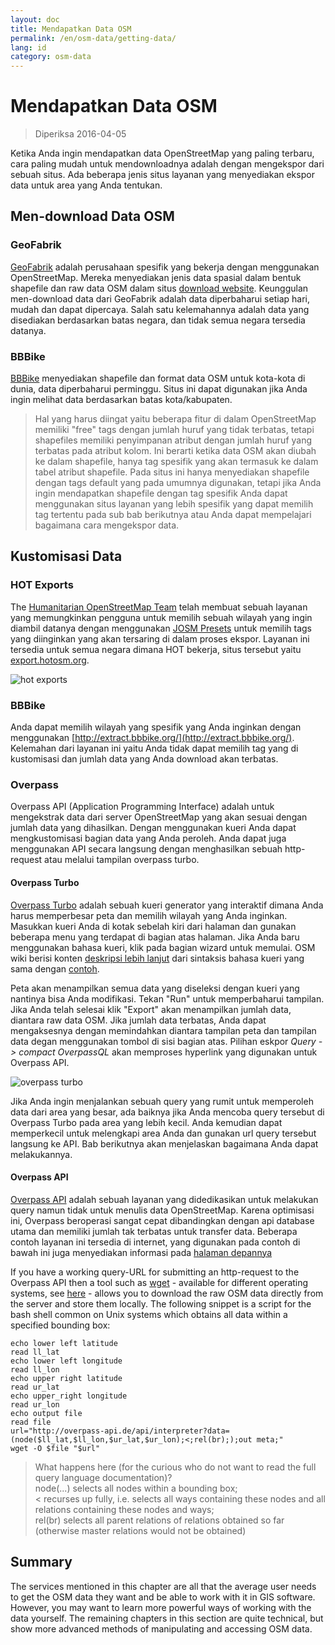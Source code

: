 ```yaml
---
layout: doc
title: Mendapatkan Data OSM
permalink: /en/osm-data/getting-data/
lang: id
category: osm-data
---
```


Mendapatkan Data OSM
=================  

> Diperiksa 2016-04-05

Ketika Anda ingin mendapatkan data OpenStreetMap yang paling terbaru, cara paling mudah untuk mendownloadnya adalah dengan mengekspor dari sebuah situs. Ada beberapa jenis situs layanan yang menyediakan ekspor data untuk area yang Anda tentukan.   

Men-download Data OSM
--------------------------

### GeoFabrik

[GeoFabrik](http://geofabrik.de) adalah perusahaan spesifik yang bekerja dengan menggunakan OpenStreetMap. Mereka menyediakan jenis data spasial dalam bentuk shapefile dan raw data OSM dalam situs [download website](http://download.geofabrik.de). Keunggulan men-download data dari GeoFabrik adalah data diperbaharui setiap hari, mudah dan dapat dipercaya. Salah satu kelemahannya adalah data yang disediakan berdasarkan batas negara, dan tidak semua negara tersedia datanya.  

### BBBike  

[BBBike](http://download.bbbike.org/osm/bbbike/) menyediakan shapefile dan format data OSM untuk kota-kota di dunia, data diperbaharui perminggu. Situs ini dapat digunakan jika Anda ingin melihat data berdasarkan batas kota/kabupaten.

>Hal yang harus diingat yaitu beberapa fitur di dalam OpenStreetMap memiliki "free" tags dengan jumlah huruf yang tidak terbatas,
>tetapi shapefiles memiliki penyimpanan atribut dengan jumlah huruf yang terbatas pada atribut kolom. Ini berarti
>ketika data OSM akan diubah ke dalam shapefile, hanya tag spesifik yang akan 
>termasuk ke dalam tabel atribut shapefile. Pada situs ini hanya menyediakan shapefile
>dengan tags default yang pada umumnya digunakan, tetapi jika Anda ingin mendapatkan shapefile dengan tag spesifik
>Anda dapat menggunakan situs layanan yang lebih spesifik yang dapat memilih tag tertentu pada sub bab berikutnya
>atau Anda dapat mempelajari bagaimana cara mengekspor data.

Kustomisasi Data
-------------------

### HOT Exports  

The [Humanitarian OpenStreetMap Team](http://hotosm.org) telah membuat sebuah layanan yang memungkinkan pengguna untuk memilih sebuah wilayah yang ingin diambil datanya dengan menggunakan [JOSM Presets](/en/josm/josm-presets/)
untuk memilih tags yang diinginkan yang akan tersaring di dalam proses ekspor. Layanan ini tersedia untuk semua negara dimana HOT bekerja, situs tersebut yaitu [export.hotosm.org](http://export.hotosm.org).

![hot exports][]

### BBBike  

Anda dapat memilih wilayah yang spesifik yang Anda inginkan dengan menggunakan [http://extract.bbbike.org/](http://extract.bbbike.org/). Kelemahan dari layanan ini yaitu Anda tidak dapat memilih tag yang di kustomisasi dan jumlah data yang Anda download akan terbatas.  

### Overpass

Overpass API (Application Programming Interface) adalah untuk mengekstrak data dari server OpenStreetMap yang akan sesuai dengan jumlah data yang dihasilkan. Dengan menggunakan kueri Anda dapat mengkustomisasi bagian data yang Anda peroleh. Anda dapat juga menggunakan API secara langsung dengan menghasilkan sebuah http-request atau melalui tampilan overpass turbo. 

#### Overpass Turbo

[Overpass Turbo](http://overpass-turbo.eu/) adalah sebuah kueri generator yang interaktif dimana Anda harus memperbesar peta dan memilih wilayah yang Anda inginkan. Masukkan kueri Anda di kotak sebelah kiri dari halaman dan gunakan beberapa menu yang terdapat di bagian atas halaman. Jika Anda baru menggunakan bahasa kueri, klik pada bagian wizard untuk memulai. OSM wiki berisi konten [deskripsi lebih lanjut](http://wiki.openstreetmap.org/wiki/Overpass_API/Overpass_QL) dari sintaksis bahasa kueri yang sama dengan [contoh](http://wiki.openstreetmap.org/wiki/Overpass_API/Overpass_API_by_Example).

Peta akan menampilkan semua data yang diseleksi dengan kueri yang nantinya bisa Anda modifikasi. Tekan "Run" untuk memperbaharui tampilan. Jika Anda telah selesai klik "Export" akan menampilkan jumlah data, diantara raw data OSM. Jika jumlah data terbatas, Anda dapat mengaksesnya dengan memindahkan diantara tampilan peta dan tampilan data degan menggunakan tombol di sisi bagian atas. Pilihan eskpor *Query -> compact OverpassQL* akan memproses hyperlink yang digunakan untuk Overpass API. 

![overpass turbo][]

Jika Anda ingin menjalankan sebuah query yang rumit untuk memperoleh data dari area yang besar, ada baiknya jika Anda mencoba query tersebut di Overpass Turbo pada area yang lebih kecil. Anda kemudian dapat memperkecil untuk melengkapi area Anda dan gunakan url query tersebut langsung ke API. Bab berikutnya akan menjelaskan bagaimana Anda dapat melakukannya.

#### Overpass API

[Overpass API](http://wiki.openstreetmap.org/wiki/Overpass_API) adalah sebuah layanan yang didedikasikan untuk melakukan query namun tidak untuk menulis data OpenStreetMap. Karena optimisasi ini, Overpass beroperasi sangat cepat dibandingkan dengan api database utama dan memiliki jumlah tak terbatas untuk transfer data. Beberapa contoh layanan ini tersedia di internet, yang digunakan pada contoh di bawah ini juga menyediakan informasi pada [halaman depannya](http://overpass-api.de/)

If you have a working query-URL for submitting an http-request to the Overpass API then a tool such as [wget](https://www.gnu.org/software/wget/) - available for different operating systems, see [here](http://wget.addictivecode.org/FrequentlyAskedQuestions?action=show&redirect=Faq#download) - allows you to download the raw OSM data directly from the server and store them locally. The following snippet is a script for the bash shell common on Unix systems which obtains all data within a specified bounding box:

```
echo lower left latitude
read ll_lat
echo lower left longitude
read ll_lon
echo upper right latitude
read ur_lat
echo upper_right longitude
read ur_lon
echo output file
read file
url="http://overpass-api.de/api/interpreter?data=(node($ll_lat,$ll_lon,$ur_lat,$ur_lon);<;rel(br););out meta;"
wget -O $file "$url"
```
>What happens here (for the curious who do not want to read the full query language documentation)?  
>node(...) selects all nodes within a bounding box;  
>< recurses up fully, i.e. selects all ways containing these nodes and all relations containing these nodes and ways;  
>rel(br) selects all parent relations of relations obtained so far (otherwise master relations would not be obtained)
>



Summary
-------  

The services mentioned in this chapter are all that the average user needs to get the OSM data they want and be able to work with it in GIS software. However, you may want to learn more powerful ways of working with the data yourself. The remaining chapters in this section are quite technical, but show more advanced methods of manipulating and accessing OSM data.  


[hot exports]: /images/osm-data/hot-exports.png
[overpass turbo]: /images/osm-data/overpass_turbo.png